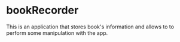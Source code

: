 # bookRecorder
This is an application that stores book's information and allows to to perform some manipulation with the app. 
